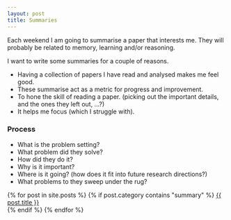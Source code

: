 ```yaml
---
layout: post
title: Summaries
---
```


Each weekend I am going to summarise a paper that interests me. They will probably be related to memory, learning and/or reasoning.

I want to write some summaries for a couple of reasons.

* Having a collection of papers I have read and analysed makes me feel good.
* These summarise act as a metric for progress and improvement. 
* To hone the skill of reading a paper. (picking out the important details, and the ones they left out, …?)
* It helps me focus (which I struggle with).


### Process

* What is the problem setting?
* What problem did they solve?
* How did they do it?
* Why is it important?
* Where is it going? (how does it fit into future research directions?)
* What problems to they sweep under the rug?

<div class="posts">
  {% for post in site.posts %}
    {% if post.category contains "summary" %}
      <a href="{{ site.baseurl }}{{ post.url }}">{{ post.title }}</a>
    <br>
    {% endif %}
  {% endfor %}
</div>
